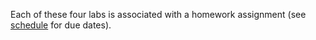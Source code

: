 Each of these four labs is associated with a homework assignment (see [schedule](https://github.com/stevencarlislewalker/3mb3/tree/master/schedule) for due dates).  

